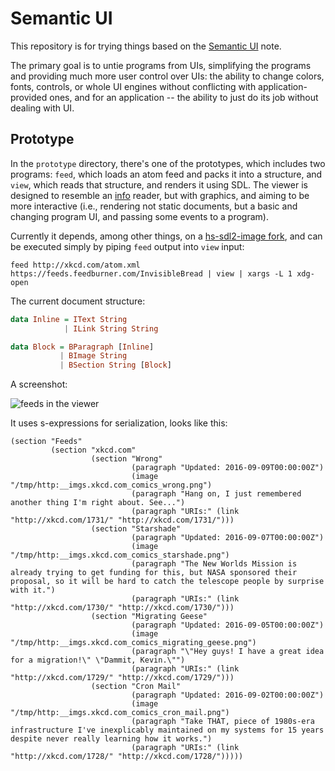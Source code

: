 # Semantic UI

This repository is for trying things based on the
[Semantic UI](https://defanor.uberspace.net/notes/semantic-ui.html)
note.

The primary goal is to untie programs from UIs, simplifying the
programs and providing much more user control over UIs: the ability to
change colors, fonts, controls, or whole UI engines without
conflicting with application-provided ones, and for an application --
the ability to just do its job without dealing with UI.

## Prototype

In the `prototype` directory, there's one of the prototypes, which
includes two programs: `feed`, which loads an atom feed and packs it
into a structure, and `view`, which reads that structure, and renders
it using SDL. The viewer is designed to resemble an
[info](https://en.wikipedia.org/wiki/Info_%28Unix%29) reader, but with
graphics, and aiming to be more interactive (i.e., rendering not
static documents, but a basic and changing program UI, and passing
some events to a program).

Currently it depends, among other things, on a
[hs-sdl2-image fork](https://github.com/defanor/hs-sdl2-image), and
can be executed simply by piping `feed` output into `view` input:

```
feed http://xkcd.com/atom.xml https://feeds.feedburner.com/InvisibleBread | view | xargs -L 1 xdg-open
```

The current document structure:

```haskell
data Inline = IText String
            | ILink String String

data Block = BParagraph [Inline]
           | BImage String
           | BSection String [Block]
```

A screenshot:

![feeds in the viewer](http://paste.uberspace.net/feed-reader.png)

It uses s-expressions for serialization, looks like this:

```
(section "Feeds"
         (section "xkcd.com"
                  (section "Wrong"
                           (paragraph "Updated: 2016-09-09T00:00:00Z")
                           (image "/tmp/http:__imgs.xkcd.com_comics_wrong.png")
                           (paragraph "Hang on, I just remembered another thing I'm right about. See...")
                           (paragraph "URIs:" (link "http://xkcd.com/1731/" "http://xkcd.com/1731/")))
                  (section "Starshade"
                           (paragraph "Updated: 2016-09-07T00:00:00Z")
                           (image "/tmp/http:__imgs.xkcd.com_comics_starshade.png")
                           (paragraph "The New Worlds Mission is already trying to get funding for this, but NASA sponsored their proposal, so it will be hard to catch the telescope people by surprise with it.")
                           (paragraph "URIs:" (link "http://xkcd.com/1730/" "http://xkcd.com/1730/")))
                  (section "Migrating Geese"
                           (paragraph "Updated: 2016-09-05T00:00:00Z")
                           (image "/tmp/http:__imgs.xkcd.com_comics_migrating_geese.png")
                           (paragraph "\"Hey guys! I have a great idea for a migration!\" \"Dammit, Kevin.\"")
                           (paragraph "URIs:" (link "http://xkcd.com/1729/" "http://xkcd.com/1729/")))
                  (section "Cron Mail"
                           (paragraph "Updated: 2016-09-02T00:00:00Z")
                           (image "/tmp/http:__imgs.xkcd.com_comics_cron_mail.png")
                           (paragraph "Take THAT, piece of 1980s-era infrastructure I've inexplicably maintained on my systems for 15 years despite never really learning how it works.")
                           (paragraph "URIs:" (link "http://xkcd.com/1728/" "http://xkcd.com/1728/")))))
```
